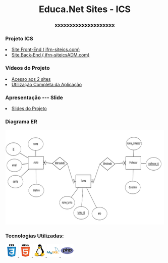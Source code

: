 <h1 align="center">Educa.Net Sites - ICS</h1>
<h3 align="center">xxxxxxxxxxxxxxxxxxxx</h3>

<h3 align="left">Projeto ICS</h3>
<a href="ifrn-siteics.com"><li align="left">Site Front-End ( ifrn-siteics.com) </li></a>
<a href="ifrn-siteicsadm.com"><li align="left">Site Back-End ( ifrn-siteicsADM.com) </li></a>
<p align="left">
</p>

<h3 align="left">Vídeos do Projeto</h3>
<a href="https://youtu.be/D5uix-cZLFg?si=xLRzfe37epE7vVAU"><li align="left">Acesso aos 2 sites</li></a>
<a href="https://youtu.be/nAug9N0cExA?si=97NdQvThsOKnTFtY"><li align="left">Utilização Completa da Aplicação</li></a>
<p align="left">
</p>

<h3 align="left">Apresentação --- Slide</h3>
<a href="https://docs.google.com/presentation/d/1G1qaYYSCu0X2ngz83z6XAgCmRItSAsyzEByYoBxkNs8/edit?usp=sharing"><li align="left">Slides do Projeto</li></a>



<p>
  <h3>Diagrama ER</h3>
<a href="confs-mysql/Diagrama_ER.png"><img width="auto" height="300px" src="confs-mysql/Diagrama_ER.png"></a>
</p>
<h3 align="left">Tecnologias Utilizadas:</h3>
<p align="left">  <a href="https://www.w3schools.com/css/" target="_blank" rel="noreferrer"> <img src="https://raw.githubusercontent.com/devicons/devicon/master/icons/css3/css3-original-wordmark.svg" alt="css3" width="40" height="40"/> </a> <a href="https://www.w3.org/html/" target="_blank" rel="noreferrer"> <img src="https://raw.githubusercontent.com/devicons/devicon/master/icons/html5/html5-original-wordmark.svg" alt="html5" width="40" height="40"/> </a> <a href="https://www.linux.org/" target="_blank" rel="noreferrer"> <img src="https://raw.githubusercontent.com/devicons/devicon/master/icons/linux/linux-original.svg" alt="linux" width="40" height="40"/> </a> <a href="https://www.mysql.com/" target="_blank" rel="noreferrer"> <img src="https://raw.githubusercontent.com/devicons/devicon/master/icons/mysql/mysql-original-wordmark.svg" alt="mysql" width="40" height="40"/> </a> <a href="https://www.php.net" target="_blank" rel="noreferrer"> <img src="https://raw.githubusercontent.com/devicons/devicon/master/icons/php/php-original.svg" alt="php" width="40" height="40"/> </a> </p>

